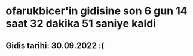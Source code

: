 # ofarukbicer'in gidisine son 6 gun 14 saat 32 dakika 51 saniye kaldi

## Gidis tarihi: 30.09.2022 :(